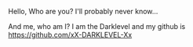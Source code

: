 Hello,
Who are you?
I'll probably never know...

And me,
who am I?
I am the Darklevel and my github is https://github.com/xX-DARKLEVEL-Xx

<!---
xX-DARKLEVEL-Xx/xX-DARKLEVEL-Xx is a ✨ special ✨ repository because its `README.md` (this file) appears on your GitHub profile.
You can click the Preview link to take a look at your changes.
--->
